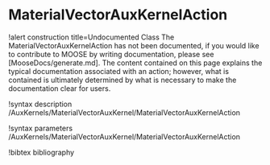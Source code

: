 <!-- MOOSE Documentation Stub: Remove this when content is added. -->

# MaterialVectorAuxKernelAction

!alert construction title=Undocumented Class
The MaterialVectorAuxKernelAction has not been documented, if you would like to contribute to MOOSE by writing
documentation, please see [MooseDocs/generate.md]. The content contained on this page explains the typical
documentation associated with an action; however, what is contained is ultimately determined by what
is necessary to make the documentation clear for users.

!syntax description /AuxKernels/MaterialVectorAuxKernel/MaterialVectorAuxKernelAction

!syntax parameters /AuxKernels/MaterialVectorAuxKernel/MaterialVectorAuxKernelAction

!bibtex bibliography
